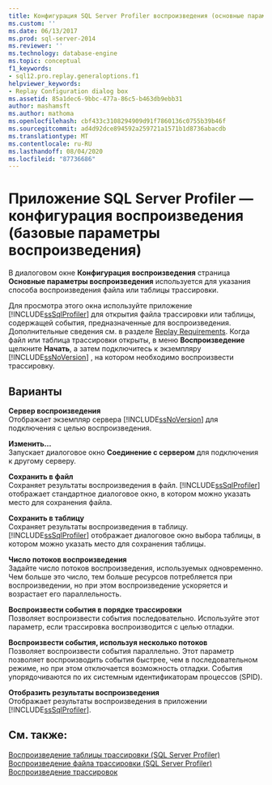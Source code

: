 ```yaml
---
title: Конфигурация SQL Server Profiler воспроизведения (основные параметры воспроизведения) | Документация Майкрософт
ms.custom: ''
ms.date: 06/13/2017
ms.prod: sql-server-2014
ms.reviewer: ''
ms.technology: database-engine
ms.topic: conceptual
f1_keywords:
- sql12.pro.replay.generaloptions.f1
helpviewer_keywords:
- Replay Configuration dialog box
ms.assetid: 85a1dec6-9bbc-477a-86c5-b463db9ebb31
author: mashamsft
ms.author: mathoma
ms.openlocfilehash: cbf433c3108294909d91f7860136c0755b39b46f
ms.sourcegitcommit: ad4d92dce894592a259721a1571b1d8736abacdb
ms.translationtype: MT
ms.contentlocale: ru-RU
ms.lasthandoff: 08/04/2020
ms.locfileid: "87736686"
---
```

# <a name="sql-server-profiler---replay-configuration-basic-replay-options"></a>Приложение SQL Server Profiler — конфигурация воспроизведения (базовые параметры воспроизведения)
  В диалоговом окне **Конфигурация воспроизведения** страница **Основные параметры воспроизведения** используется для указания способа воспроизведения файла или таблицы трассировки.  
  
 Для просмотра этого окна используйте приложение [!INCLUDE[ssSqlProfiler](../includes/sssqlprofiler-md.md)] для открытия файла трассировки или таблицы, содержащей события, предназначенные для воспроизведения. Дополнительные сведения см. в разделе [Replay Requirements](../tools/sql-server-profiler/replay-requirements.md). Когда файл или таблица трассировки открыты, в меню **Воспроизведение** щелкните **Начать**, a затем подключитесь к экземпляру [!INCLUDE[ssNoVersion](../includes/ssnoversion-md.md)] , на котором необходимо воспроизвести трассировку.  
  
## <a name="options"></a>Варианты  
 **Сервер воспроизведения**  
 Отображает экземпляр сервера [!INCLUDE[ssNoVersion](../includes/ssnoversion-md.md)] для подключения с целью воспроизведения.  
  
 **Изменить...**  
 Запускает диалоговое окно **Соединение с сервером** для подключения к другому серверу.  
  
 **Сохранить в файл**  
 Сохраняет результаты воспроизведения в файл. [!INCLUDE[ssSqlProfiler](../includes/sssqlprofiler-md.md)] отображает стандартное диалоговое окно, в котором можно указать место для сохранения файла.  
  
 **Сохранить в таблицу**  
 Сохраняет результаты воспроизведения в таблицу. [!INCLUDE[ssSqlProfiler](../includes/sssqlprofiler-md.md)] отображает диалоговое окно выбора таблицы, в котором можно указать место для сохранения таблицы.  
  
 **Число потоков воспроизведения**  
 Задайте число потоков воспроизведения, используемых одновременно. Чем больше это число, тем больше ресурсов потребляется при воспроизведении, но при этом воспроизведение ускоряется и возрастает его параллельность.  
  
 **Воспроизвести события в порядке трассировки**  
 Позволяет воспроизвести события последовательно. Используйте этот параметр, если трассировка воспроизводится с целью отладки.  
  
 **Воспроизвести события, используя несколько потоков**  
 Позволяет воспроизвести события параллельно. Этот параметр позволяет воспроизводить события быстрее, чем в последовательном режиме, но при этом отключается возможность отладки. События упорядочиваются по их системным идентификаторам процессов (SPID).  
  
 **Отобразить результаты воспроизведения**  
 Отображает результаты воспроизведения в приложении [!INCLUDE[ssSqlProfiler](../includes/sssqlprofiler-md.md)].  
  
## <a name="see-also"></a>См. также:  
 [Воспроизведение таблицы трассировки &#40;SQL Server Profiler&#41;](../tools/sql-server-profiler/replay-a-trace-table-sql-server-profiler.md)   
 [Воспроизведение файла трассировки &#40;SQL Server Profiler&#41;](../tools/sql-server-profiler/replay-a-trace-file-sql-server-profiler.md)   
 [Воспроизведение трассировок](../tools/sql-server-profiler/replay-traces.md)  
  
  
